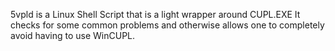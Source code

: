 5vpld is a Linux Shell Script that is a light wrapper around CUPL.EXE
It checks for some common problems and otherwise allows one to completely avoid having to use WinCUPL.